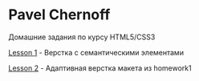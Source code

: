 # Pavel Chernoff
Домашние задания по курсу HTML5/CSS3

[Lesson 1](https://underwerse.github.io/homework1/ "Домашнее задание к 1 и 2 уроку") - Верстка с семантическими элементами

[Lesson 2](https://underwerse.github.io/homework2/ "Домашнее задание к 1 и 2 уроку") - Адаптивная верстка макета из homework1

